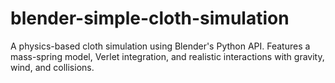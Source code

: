 # blender-simple-cloth-simulation
A physics-based cloth simulation using Blender's Python API. Features a mass-spring model, Verlet integration, and realistic interactions with gravity, wind, and collisions.
